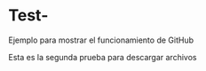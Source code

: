 # Test-
Ejemplo para mostrar el funcionamiento de GitHub

Esta es la segunda prueba para descargar archivos 
